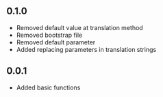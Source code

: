 0.1.0
-----
- Removed default value at translation method
- Removed bootstrap file
- Removed default parameter
- Added replacing parameters in translation strings

0.0.1
-----
- Added basic functions
